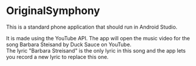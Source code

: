 # OriginalSymphony

This is a standard phone application that should run in Android Studio.

It is made using the YouTube API.  The app will open the music video
for the song Barbara Steisand by Duck Sauce on YouTube.  
The lyric "Barbara Streisand" is the only lyric in this song
and the app lets you record a new lyric to replace this one.
